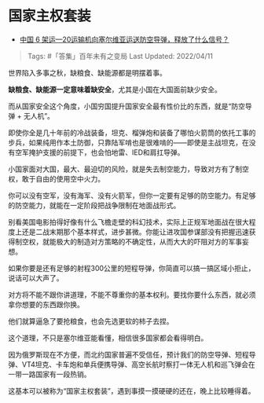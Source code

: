 # 国家主权套装

- [中国 6 架运—20运输机向塞尔维亚运送防空导弹，释放了什么信号？](https://www.zhihu.com/question/527119096/answer/2434854215)

>Tags: #「答集」百年未有之变局 
>Last Updated: 2022/04/11

世界陷入多事之秋，缺粮食、缺能源都是明摆着事。

**缺粮食、缺能源一定意味着缺安全**，尤其是小国在大国面前缺少安全。

而从国家安全这个角度，小国穷国提升国家安全最有性价比的东西，就是“防空导弹 + 无人机”。

即使你全是几十年前的冷战装备，坦克、榴弹炮和装备了哪怕火箭筒的依托工事的步兵，如果纯用作本土防御，只靠陆军啃也是很难啃的——即使是主战坦克，在没有空军掩护支援的前提下，也会怕地雷、IED和肩扛导弹。

小国家面对大国，最大、最迫切的风险，就是失去制空能力，导致对方有了制空权，敢于自由的使用空中火力。

你可以没有空军，没有海军、没有火箭军，但你一定要有足够的防空能力。有足够的防空能力，就能在一定阶段把战争限制在地面战形式。

别看美国电影拍得好像有什么飞檐走壁的科幻技术，实际上正规军地面战在很大程度上还是二战末期那个基本样式，进步甚微。你能让进攻国参谋部没有把握迅速获得制空权，就能极大的制造对方策略的不确定性，从而大大的吓阻对方的军事妄想。

如果你要是还有足够的射程300公里的短程导弹，你简直可以搞一搞区域小拒止，说话可以大声了。

对方将不能不跟你讲道理，不能不尊重你的基本权利。要找你要什么东西，就必须拿你想要的东西跟你换。

他们就算逼急了要抢粮食，也会先选更软的柿子去捏。

这个道理，不只是塞尔维亚能看懂，相信很多国家都会看得明白。

因为俄罗斯现在不方便，而北约国家普遍不受信任，预计我们的防空导弹、短程导弹、VT4坦克、卡车炮和单兵便携导弹、高空长航时察打一体无人机和巡飞弹会在一带一路国家有一段热销。

这基本可以被称为“国家主权套装”，遇到事摸一摸硬硬的还在，晚上比较睡得着。